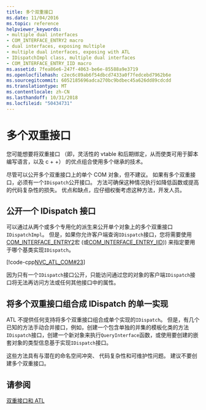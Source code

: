 ```yaml
---
title: 多个双重接口
ms.date: 11/04/2016
ms.topic: reference
helpviewer_keywords:
- multiple dual interfaces
- COM_INTERFACE_ENTRY2 macro
- dual interfaces, exposing multiple
- multiple dual interfaces, exposing with ATL
- IDispatchImpl class, multiple dual interfaces
- COM_INTERFACE_ENTRY_IID macro
ms.assetid: 7fea86e6-247f-4063-be6e-85588a9e3719
ms.openlocfilehash: c2ec6c89ab6f54dbcd7433a0f7fedcebd7962b6e
ms.sourcegitcommit: 6052185696adca270bc9bdbec45a626dd89cdcdd
ms.translationtype: MT
ms.contentlocale: zh-CN
ms.lasthandoff: 10/31/2018
ms.locfileid: "50434731"
---
```

# <a name="multiple-dual-interfaces"></a>多个双重接口

您可能想要将双重接口 （即，灵活性的 vtable 和后期绑定，从而使类可用于脚本编写语言，以及 c + +） 的优点组合使用多个继承的技术。

尽管可以公开多个双重接口上的单个 COM 对象，但不建议。 如果有多个双重接口，必须有一个`IDispatch`公开接口。 方法可确保这种情况执行如降低函数或提高的代码复杂性的损失。 优点和缺点，应仔细权衡考虑这种方法，开发人员。

## <a name="exposing-a-single-idispatch-interface"></a>公开一个 IDispatch 接口

可以通过从两个或多个专用化的派生来公开单个对象上的多个双重接口`IDispatchImpl`。 但是，如果你允许客户端查询`IDispatch`接口，您将需要使用[COM_INTERFACE_ENTRY2](reference/com-interface-entry-macros.md#com_interface_entry2)宏 (或[COM_INTERFACE_ENTRY_IID](reference/com-interface-entry-macros.md#com_interface_entry_iid))) 来指定要用于哪个基类实现`IDispatch`。

[!code-cpp[NVC_ATL_COM#23](../atl/codesnippet/cpp/multiple-dual-interfaces_1.h)]

因为只有一个`IDispatch`接口公开，只能访问通过您的对象的客户端`IDispatch`接口将无法再访问方法或任何其他接口中的属性。

## <a name="combining-multiple-dual-interfaces-into-a-single-implementation-of-idispatch"></a>将多个双重接口组合成 IDispatch 的单一实现

ATL 不提供任何支持将多个双重接口组合成单个实现的`IDispatch`。 但是，有几个已知的方法手动合并接口，例如，创建一个包含单独的并集的模板化类的方法`IDispatch`接口，创建一个新对象来执行`QueryInterface`函数，或使用要创建的嵌套对象的类型信息基于实现`IDispatch`接口。

这些方法具有与潜在的命名空间冲突、 代码复杂性和可维护性问题。 建议不要创建多个双重接口。

## <a name="see-also"></a>请参阅

[双重接口和 ATL](../atl/dual-interfaces-and-atl.md)

